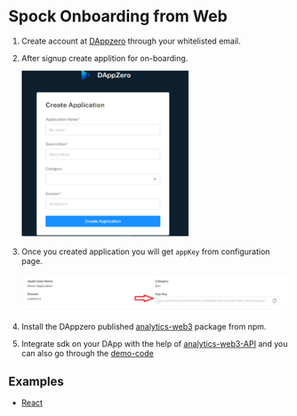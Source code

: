# Spock Onboarding from Web

1. Create account at [DAppzero](https://testing.dappzero.io/register) through your whitelisted email.
2. After signup create applition for on-boarding.

    <p>
    <img src="./assets/images/create-app.png" alt="create-app" width="300" height="300">
    </p>

3. Once you created application you will get `appKey` from configuration page.
    <p>
    <img src="./assets/images/configuration.png" alt="create-app">
    </p>

4. Install the DAppzero published [analytics-web3](https://www.npmjs.com/package/analytics-web3) package from npm.
5. Integrate sdk on your DApp with the help of [analytics-web3-API](https://www.npmjs.com/package/analytics-web3#api) and you can also go through the [demo-code](https://github.com/xorddotcom/DAppzero-Analytics-Demo)

## Examples
 - [React](https://github.com/xorddotcom/dappzero-analytics-demo/tree/main/react)
